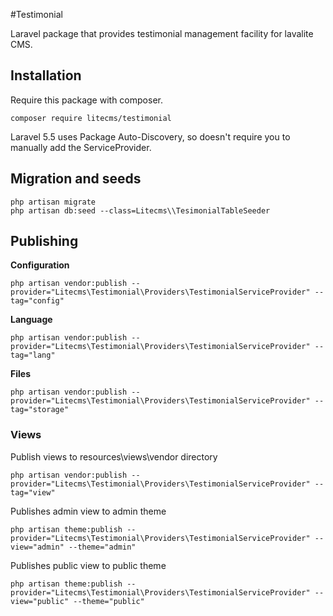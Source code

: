 #Testimonial

Laravel package that provides testimonial management facility for lavalite CMS.

## Installation

Require this package with composer. 

    composer require litecms/testimonial

Laravel 5.5 uses Package Auto-Discovery, so doesn't require you to manually add the ServiceProvider.

## Migration and seeds

    php artisan migrate
    php artisan db:seed --class=Litecms\\TesimonialTableSeeder



## Publishing

**Configuration**

    php artisan vendor:publish --provider="Litecms\Testimonial\Providers\TestimonialServiceProvider" --tag="config"

**Language**

    php artisan vendor:publish --provider="Litecms\Testimonial\Providers\TestimonialServiceProvider" --tag="lang"

**Files**

    php artisan vendor:publish --provider="Litecms\Testimonial\Providers\TestimonialServiceProvider" --tag="storage"

### Views

Publish views to resources\views\vendor directory

    php artisan vendor:publish --provider="Litecms\Testimonial\Providers\TestimonialServiceProvider" --tag="view"

Publishes admin view to admin theme

    php artisan theme:publish --provider="Litecms\Testimonial\Providers\TestimonialServiceProvider" --view="admin" --theme="admin"

Publishes public view to public theme

    php artisan theme:publish --provider="Litecms\Testimonial\Providers\TestimonialServiceProvider" --view="public" --theme="public"